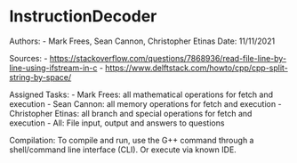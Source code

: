 # InstructionDecoder
Authors:
    - Mark Frees, Sean Cannon, Christopher Etinas
Date:
    11/11/2021

Sources:
    - https://stackoverflow.com/questions/7868936/read-file-line-by-line-using-ifstream-in-c
    - https://www.delftstack.com/howto/cpp/cpp-split-string-by-space/


Assigned Tasks:
    - Mark Frees: all mathematical operations for fetch and execution
    - Sean Cannon: all memory operations for fetch and execution
    - Christopher Etinas: all branch and special operations for fetch and execution
    - All: File input, output and answers to questions

Compilation:
    To compile and run, use the G++ command through a shell/command line interface (CLI). Or execute
    via known IDE.